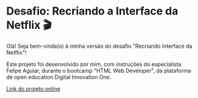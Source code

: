 # Desafio: Recriando a Interface da Netflix :clapper:

Olá! Seja bem-vinda(o) à minha versão do desafio "Recriando  Interface da Netflix"!

Este projeto foi desenvolvido por mim, com instruções do especialista Felipe Aguiar, durante o bootcamp "HTML Web Developer", da plataforma de open education Digital Innovation One.

<a href="https://nathalai.github.io/netflix_clone_nathalai/" target="_blank">Link do projeto online</a>